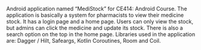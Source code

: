 Android application named “MediStock” for CE414: Android Course. The application is basically a system for
pharmacists to view their medicine stock. It has a login page and a home page. Users can only view the stock,
but admins can click the medicine and update its stock. There is also a search option on the top in the home page.
Libraries used in the application are: Dagger / Hilt, Safeargs, Kotlin Coroutines, Room and Coil.
